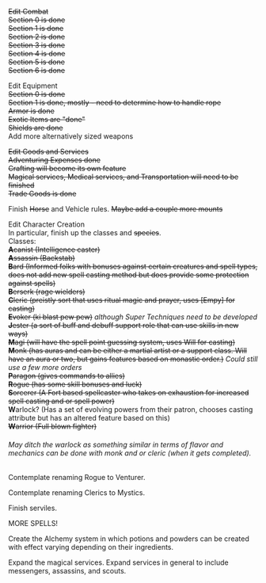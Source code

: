 ~~Edit Combat~~  
~~Section 0 is done~~  
~~Section 1 is done~~  
~~Section 2 is done~~  
~~Section 3 is done~~  
~~Section 4 is done~~  
~~Section 5 is done~~  
~~Section 6 is done~~

Edit Equipment  
~~Section 0 is done~~  
~~Section 1 is done, mostly - need to determine how to handle rope~~  
~~Armor is done~~  
~~Exotic Items are "done"~~  
~~Shields are done~~  
Add more alternatively sized weapons

~~Edit Goods and Services~~  
~~Adventuring Expenses done~~  
~~Crafting will become its own feature~~  
~~Magical services, Medical services, and Transportation will need to be finished~~  
~~Trade Goods is done~~

Finish ~~Horse~~ and Vehicle rules. ~~Maybe add a couple more mounts~~

Edit Character Creation  
In particular, finish up the classes and ~~species~~.  
Classes:  
~~**A**canist  (Intelligence caster)~~  
~~**A**ssassin (Backstab)~~  
~~**B**ard (Informed folks with bonuses against certain creatures and spell types, does not add new spell casting method but does provide some protection against spells)~~  
~~**B**erserk (rage wielders)~~  
~~**C**leric  (preistly sort that uses ritual magic and prayer, uses [Empy] for casting)~~  
~~**E**voker  (ki blast pew pew)~~ *although Super Techniques need to be developed*  
~~**J**ester  (a sort of buff and debuff support role that can use skills in new ways)~~  
~~**M**agi (will have the spell point guessing system, uses Will for casting)~~  
~~**M**onk (has auras and can be either a martial artist or a support class. Will have an aura or two, but gains features based on monastic order.)~~ *Could still use a few more orders*  
~~**P**aragon  (gives commands to allies)~~  
~~**R**ogue  (has some skill bonuses and luck)~~  
~~**S**orcerer (A Fort based spellcaster who takes on exhaustion for increased spell casting and or spell power)~~  
**W**arlock?  (Has a set of evolving powers from their patron, chooses casting attribute but has an altered feature based on this)  
~~**W**arrior  (Full blown fighter)~~  

###### May ditch the warlock as something similar in terms of flavor and mechanics can be done with monk and or cleric (when it gets completed).

Contemplate renaming Rogue to Venturer.

Contemplate renaming Clerics to Mystics.

Finish serviles.

MORE SPELLS!

Create the Alchemy system in which potions and powders can be created with effect varying depending on their ingredients.

Expand the magical services. Expand services in general to include messengers, assassins, and scouts.
